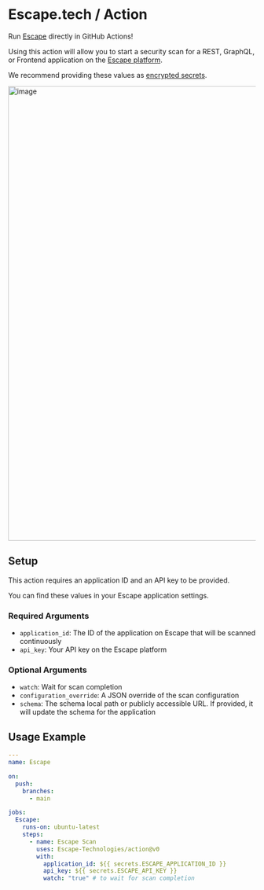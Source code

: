 # Escape.tech / Action

Run [Escape](https://escape.tech) directly in GitHub Actions!

Using this action will allow you to start a security scan for a REST, GraphQL, or Frontend application on the [Escape platform](https://app.escape.tech).

We recommend providing these values as [encrypted secrets](https://docs.github.com/en/actions/security-guides/encrypted-secrets).

<img width="925" alt="image" src="https://user-images.githubusercontent.com/29194680/190671671-282f35dd-5e03-4ebe-9202-46ad590cde5d.png">

## Setup

This action requires an application ID and an API key to be provided.

You can find these values in your Escape application settings.

### Required Arguments

- `application_id`: The ID of the application on Escape that will be scanned continuously
- `api_key`: Your API key on the Escape platform

### Optional Arguments

- `watch`: Wait for scan completion
- `configuration_override`: A JSON override of the scan configuration
- `schema`: The schema local path or publicly accessible URL. If provided, it will update the schema for the application

## Usage Example

```yaml
---
name: Escape

on:
  push:
    branches:
      - main

jobs:
  Escape:
    runs-on: ubuntu-latest
    steps:
      - name: Escape Scan
        uses: Escape-Technologies/action@v0
        with:
          application_id: ${{ secrets.ESCAPE_APPLICATION_ID }}
          api_key: ${{ secrets.ESCAPE_API_KEY }}
          watch: "true" # to wait for scan completion
```
